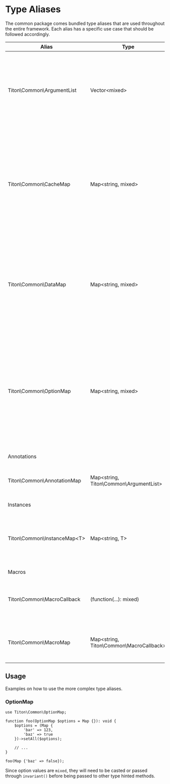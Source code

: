 # Type Aliases #

The common package comes bundled type aliases that are used throughout the entire framework. 
Each alias has a specific use case that should be followed accordingly.

<table class="table is-striped">
    <thead>
        <tr>
            <th>Alias</th>
            <th>Type</th>
            <th>Description</th>
        </tr>
    </thead>
    <tbody>
        <tr>
            <td>Titon\Common\ArgumentList</td>
            <td>Vector&lt;mixed&gt;</td>
            <td>
                Represents a list of values to be used as arguments to a function or method. 
                This type is primarily used for factories and annotations.
            </td>
        </tr>
        <tr>
            <td>Titon\Common\CacheMap</td>
            <td>Map&lt;string, mixed&gt;</td>
            <td>
                Represents a set of data used for caching, with each key being a string, 
                and the value being anything. This type is used when data needs to be cached internally within a class.
            </td>
        </tr>
        <tr>
            <td>Titon\Common\DataMap</td>
            <td>Map&lt;string, mixed&gt;</td>
            <td>
                Represents a set of data from any kind of source, whether it be 
                request data (GET, POST, etc) or key-values passed to functions, methods, and classes.
            </td>
        </tr>
        <tr>
            <td>Titon\Common\OptionMap</td>
            <td>Map&lt;string, mixed&gt;</td>
            <td>
                Represents a mapping of customizable options for methods. 
                These options should always have a default value set within the method, that gets overridden. 
                Continue on for more information on this alias.
            </td>
        </tr>
        <tr class="table-divider">
            <td colspan="3">Annotations</td>
        </tr>
        <tr>
            <td>Titon\Common\AnnotationMap</td>
            <td>Map&lt;string, Titon\Common\ArgumentList&gt;</td>
            <td>
                Maps class or method annotation names to their arguments.
            </td>
        </tr>
        <tr class="table-divider">
            <td colspan="3">Instances</td>
        </tr>
        <tr>
            <td>Titon\Common\InstanceMap&lt;T&gt;</td>
            <td>Map&lt;string, T&gt;</td>
            <td>
                Maps singleton and multiton instances by key, with the value being the respective class.
            </td>
        </tr>
        <tr class="table-divider">
            <td colspan="3">Macros</td>
        </tr>
        <tr>
            <td>Titon\Common\MacroCallback</td>
            <td>(function(...): mixed)</td>
            <td>
                A callable that defines the arguments and return type for macros.
            </td>
        </tr>
        <tr>
            <td>Titon\Common\MacroMap</td>
            <td>Map&lt;string, Titon\Common\MacroCallback&gt;</td>
            <td>
                Maps custom macros by name to their callable definition.
            </td>
        </tr>
    </tbody>
</table>

## Usage ##

Examples on how to use the more complex type aliases.

### OptionMap ###

```hack
use Titon\Common\OptionMap;

function foo(OptionMap $options = Map {}): void {
    $options = (Map {
        'bar' => 123,
        'baz' => true
    })->setAll($options);
    
    // ...
}

foo(Map {'baz' => false});
```

<div class="notice is-warning">
    Since option values are <code>mixed</code>, they will need to be casted or passed through <code>invariant()</code> 
    before being passed to other type hinted methods.
</div>